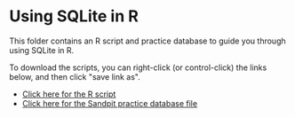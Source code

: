 # Using SQLite in R

This folder contains an R script and practice database to guide you through using SQLite in R.

To download the scripts, you can right-click (or control-click) the links below, and then click "save link as".

* [Click here for the R script](sqlite.R)
* [Click here for the Sandpit practice database file](Sandpit.sqlite)
